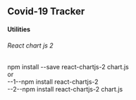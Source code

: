 ## Covid-19 Tracker
#### Utilities
###### React chart js 2
 npm install --save react-chartjs-2 chart.js<br> or <br>
  --1--npm install react-chartjs-2 <br>
  --2--npm install react-chartjs-2 chart.js
